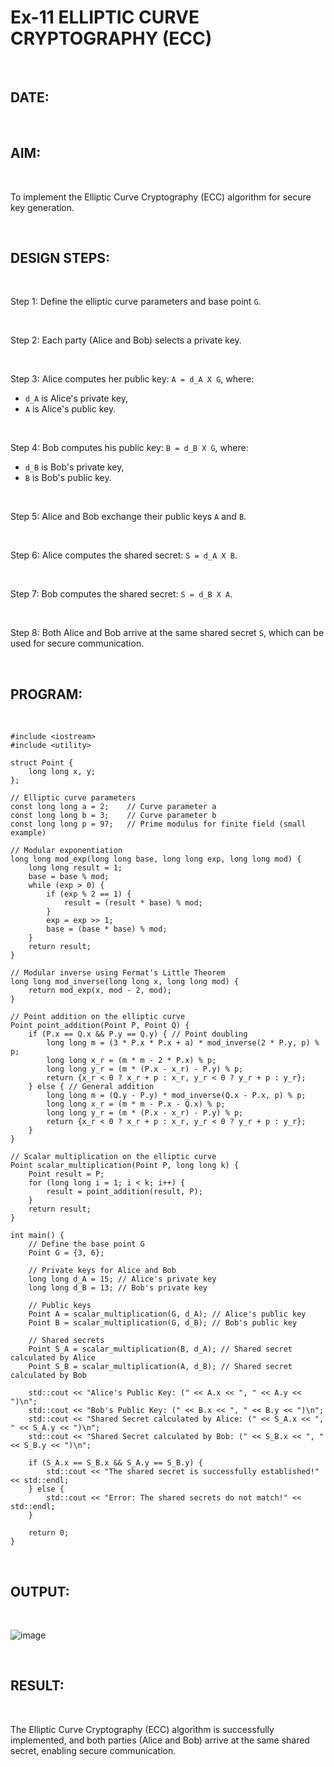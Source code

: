 # Ex-11 ELLIPTIC CURVE CRYPTOGRAPHY (ECC)

<br>

## DATE:

<br>

## AIM:

<br>

To implement the Elliptic Curve Cryptography (ECC) algorithm for secure key generation.

<br>

## DESIGN STEPS:

<br>

Step 1: Define the elliptic curve parameters and base point `G`.

<br>

Step 2: Each party (Alice and Bob) selects a private key.

<br>

Step 3: Alice computes her public key: `A = d_A X G`, where:
   - `d_A` is Alice's private key,
   - `A` is Alice's public key.

<br>

Step 4: Bob computes his public key: `B = d_B X G`, where:
   - `d_B` is Bob's private key,
   - `B` is Bob's public key.

<br>

Step 5: Alice and Bob exchange their public keys `A` and `B`.

<br>

Step 6: Alice computes the shared secret: `S = d_A X B`.

<br>

Step 7: Bob computes the shared secret: `S = d_B X A`.

<br>

Step 8: Both Alice and Bob arrive at the same shared secret `S`, which can be used for secure communication.

<br>

## PROGRAM:

<br>

```
#include <iostream>
#include <utility>

struct Point {
    long long x, y;
};

// Elliptic curve parameters
const long long a = 2;    // Curve parameter a
const long long b = 3;    // Curve parameter b
const long long p = 97;   // Prime modulus for finite field (small example)

// Modular exponentiation
long long mod_exp(long long base, long long exp, long long mod) {
    long long result = 1;
    base = base % mod;
    while (exp > 0) {
        if (exp % 2 == 1) {
            result = (result * base) % mod;
        }
        exp = exp >> 1;
        base = (base * base) % mod;
    }
    return result;
}

// Modular inverse using Fermat's Little Theorem
long long mod_inverse(long long x, long long mod) {
    return mod_exp(x, mod - 2, mod);
}

// Point addition on the elliptic curve
Point point_addition(Point P, Point Q) {
    if (P.x == Q.x && P.y == Q.y) { // Point doubling
        long long m = (3 * P.x * P.x + a) * mod_inverse(2 * P.y, p) % p;
        long long x_r = (m * m - 2 * P.x) % p;
        long long y_r = (m * (P.x - x_r) - P.y) % p;
        return {x_r < 0 ? x_r + p : x_r, y_r < 0 ? y_r + p : y_r};
    } else { // General addition
        long long m = (Q.y - P.y) * mod_inverse(Q.x - P.x, p) % p;
        long long x_r = (m * m - P.x - Q.x) % p;
        long long y_r = (m * (P.x - x_r) - P.y) % p;
        return {x_r < 0 ? x_r + p : x_r, y_r < 0 ? y_r + p : y_r};
    }
}

// Scalar multiplication on the elliptic curve
Point scalar_multiplication(Point P, long long k) {
    Point result = P;
    for (long long i = 1; i < k; i++) {
        result = point_addition(result, P);
    }
    return result;
}

int main() {
    // Define the base point G
    Point G = {3, 6};

    // Private keys for Alice and Bob
    long long d_A = 15; // Alice's private key
    long long d_B = 13; // Bob's private key

    // Public keys
    Point A = scalar_multiplication(G, d_A); // Alice's public key
    Point B = scalar_multiplication(G, d_B); // Bob's public key

    // Shared secrets
    Point S_A = scalar_multiplication(B, d_A); // Shared secret calculated by Alice
    Point S_B = scalar_multiplication(A, d_B); // Shared secret calculated by Bob

    std::cout << "Alice's Public Key: (" << A.x << ", " << A.y << ")\n";
    std::cout << "Bob's Public Key: (" << B.x << ", " << B.y << ")\n";
    std::cout << "Shared Secret calculated by Alice: (" << S_A.x << ", " << S_A.y << ")\n";
    std::cout << "Shared Secret calculated by Bob: (" << S_B.x << ", " << S_B.y << ")\n";

    if (S_A.x == S_B.x && S_A.y == S_B.y) {
        std::cout << "The shared secret is successfully established!" << std::endl;
    } else {
        std::cout << "Error: The shared secrets do not match!" << std::endl;
    }

    return 0;
}
```

<br>

## OUTPUT:

<br>

![image](https://github.com/user-attachments/assets/b4d42925-a34c-4239-9ccd-b4b0dd61ddd3)

<br>

## RESULT:

<br>

The Elliptic Curve Cryptography (ECC) algorithm is successfully implemented, and both parties (Alice and Bob) arrive at the same shared secret, enabling secure communication.
